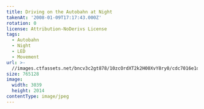 ```yaml
---
title: Driving on the Autobahn at Night
takenAt: '2008-01-09T17:17:43.000Z'
rotation: 0
license: Attribution-NoDerivs License
tags:
  - Autobahn
  - Night
  - LED
  - Movement
url: >-
  //images.ctfassets.net/bncv3c2gt878/10zcOrdXT2k2H00XvY8ry0/cdc7016e1daf05c499a1959340080e65/driving-on-the-autobahn-at-night_4505043814_o
size: 765128
image:
  width: 3039
  height: 2014
contentType: image/jpeg
---
```


